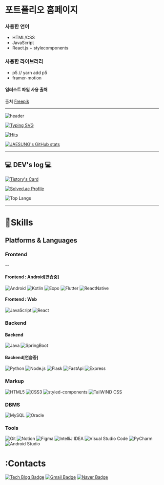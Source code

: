 <h1>포트폴리오 홈페이지</h1>

<h3>사용한 언어</h3>
 <ul>
   <li>HTML/CSS</li>
   <li>JavaScript</li>
   <li>React.js  + stylecomponents</li>

 </ul>

<h3>사용한 라이브러리</h3>
   <ul>
     <li>p5 //  yarn add p5</li>
     <li>framer-motion</li>

   </ul>

<h4>일러스트 파일 사용 출처</h4>
출처 <a href="https://kr.freepik.com/free-vector/isolated-flat-compass_1637990.htm#query=%EB%82%98%EC%B9%A8%EB%B0%98&position=13&from_view=keyword&track=ais&uuid=8800dd80-32b5-4b8b-af24-d1ec5f89e85c">Freepik</a>

---

![header](https://capsule-render.vercel.app/api?type=waving&color=6633CDEE&text=&animation=twinkling&height=80)

[![Typing SVG](https://readme-typing-svg.demolab.com?font=Alkatra&weight=500&size=45&duration=3500&pause=3&color=6994CDEE&center=false&vCenter=false&multiline=true&repeat=true&width=1000&height=100&lines=Welcome+to+Croppedeyebrow's+GitHub!👋)](https://git.io/typing-svg)

[![Hits](https://hits.seeyoufarm.com/api/count/incr/badge.svg?url=https%3A%2F%2Fgithub.com%2Fcroppedeyebrow&count_bg=%2379C83D&title_bg=%23D7D6D6&icon=github.svg&icon_color=%23811ABE&title=CDC-GITHUB&edge_flat=false)](https://hits.seeyoufarm.com)

[![JAESUNG's GitHub stats](https://github-readme-stats.vercel.app/api?username=croppedeyebrow&include_all_commits=true&theme=tokyonight&hide_border=true&count_private=true)](https://github.com/croppedeyebrow/github-readme-stats)

---

## 💻 DEV's log 💻

[![Tistory's Card](https://github-readme-tistory-card.vercel.app/api?name=cut-eyebrow&theme=default)](https://cut-eyebrow.tistory.com/)

[![Solved.ac Profile](http://mazassumnida.wtf/api/v2/generate_badge?boj=lee940706)](https://solved.ac/lee940706/)

![Top Langs](https://github-readme-stats.vercel.app/api/top-langs/?username=croppedeyebrow&layout=compact)

---

# 💪Skills

## Platforms & Languages

### Frontend

--

#### Frontend : Android[연습중]

![Android](https://img.shields.io/badge/Android-3DDC84.svg?&style=for-the-badge&logo=Android&logoColor=white) ![Kotlin](https://img.shields.io/badge/Kotlin-7F52FF.svg?&style=for-the-badge&logo=Kotlin&logoColor=white)
![Expo](https://img.shields.io/badge/Expo-000020.svg?&style=for-the-badge&logo=Expo&logoColor=white)
![Flutter](https://img.shields.io/badge/Flutter-02569B.svg?&style=for-the-badge&logo=Flutter&logoColor=white) ![ReactNative](https://img.shields.io/badge/ReactNative-61DAFB.svg?&style=for-the-badge&logo=ReactNative&logoColor=white)

#### Frontend : Web

![JavaScript](https://img.shields.io/badge/JavaScript-F7DF1E.svg?&style=for-the-badge&logo=JavaScript&logoColor=white)
![React](https://img.shields.io/badge/React-61DAFB.svg?&style=for-the-badge&logo=React&logoColor=white)

### Backend

#### Backend

![Java](https://img.shields.io/badge/Java-007396.svg?&style=for-the-badge&logo=Java&logoColor=white) ![SpringBoot](https://img.shields.io/badge/SpringBoot-6DB33F.svg?&style=for-the-badge&logo=SpringBoot&logoColor=white)

#### Backend[연습중]

![Python](https://img.shields.io/badge/Python-3776AB.svg?&style=for-the-badge&logo=Python&logoColor=white) ![Node.js](https://img.shields.io/badge/Node.js-339933.svg?&style=for-the-badge&logo=Node.js&logoColor=white)
![Flask](https://img.shields.io/badge/Flask-000000.svg?&style=for-the-badge&logo=Flask&logoColor=white) ![FastApi](https://img.shields.io/badge/FastApi-009688.svg?&style=for-the-badge&logo=FastApi&logoColor=white) ![Express](https://img.shields.io/badge/Express-000000.svg?&style=for-the-badge&logo=Express&logoColor=white)

### Markup

![HTML5](https://img.shields.io/badge/HTML5-E34F26.svg?&style=for-the-badge&logo=HTML5&logoColor=white)
![CSS3](https://img.shields.io/badge/CSS3-1572B6.svg?&style=for-the-badge&logo=CSS3&logoColor=white) ![styled-components](https://img.shields.io/badge/styled%20components-DB7093.svg?&style=for-the-badge&logo=styled%20components&logoColor=white) ![TailWIND CSS](https://img.shields.io/badge/TailWIND%20CSS-06B6D4.svg?&style=for-the-badge&logo=TailWIND%20CSS&logoColor=white)

### DBMS

![MySQL](https://img.shields.io/badge/MySQL-4479A1.svg?&style=for-the-badge&logo=MySQL&logoColor=white) ![Oracle](https://img.shields.io/badge/Oracle-F80000.svg?&style=for-the-badge&logo=Oracle&logoColor=white)

### Tools

![Git](https://img.shields.io/badge/Git-F05032.svg?&style=for-the-badge&logo=Git&logoColor=white) ![Notion](https://img.shields.io/badge/Notion-000000.svg?&style=for-the-badge&logo=Notion&logoColor=white) ![Figma](https://img.shields.io/badge/Figma-F24E1E.svg?&style=for-the-badge&logo=Figma&logoColor=white)
![IntelliJ IDEA](https://img.shields.io/badge/IntelliJ%20IDEA-000000.svg?&style=for-the-badge&logo=IntelliJ%20IDEA&logoColor=white) ![Visual Studio Code](https://img.shields.io/badge/Visual%20Studio%20Code-007ACC.svg?&style=for-the-badge&logo=Visual%20Studio%20Code&logoColor=white)
![PyCharm](https://img.shields.io/badge/PyCharm-000000.svg?&style=for-the-badge&logo=PyCharm&logoColor=white) ![Android Studio](https://img.shields.io/badge/Android%20Studio-3DDC84.svg?&style=for-the-badge&logo=Android%20Studio&logoColor=white)

# :Contacts

[![Tech Blog Badge](http://img.shields.io/badge/-Tech%20blog-000000?style=flat-square&logo=tistory&link=https://cut-eyebrow.tistory.com/)](https://cut-eyebrow.tistory.com/)
[![Gmail Badge](https://img.shields.io/badge/Gmail-d14836?style=flat-square&logo=Gmail&logoColor=white&link=mailto:lee940706@gmail.com)](mailto:lee940706@gmail.com)
[![Naver Badge](https://img.shields.io/badge/Naver-03C75A?style=flat-square&logo=Naver&logoColor=white&link=mailto:ljs2894@naver.com)](mailto:ljs2894@naver.com)
